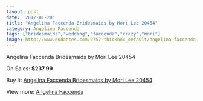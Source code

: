 ```yaml
---
layout: post
date: '2017-01-20'
title: "Angelina Faccenda Bridesmaids by Mori Lee 20454"
category: Angelina Faccenda
tags: ["bridesmaids","wedding","faccenda","crazy","mori"]
image: http://www.eudances.com/9757-thickbox_default/angelina-faccenda-bridesmaids-by-mori-lee-20454.jpg
---
```

Angelina Faccenda Bridesmaids by Mori Lee 20454

On Sales: **$237.99**
<a href="https://www.eudances.com/en/angelina-faccenda/3206-angelina-faccenda-bridesmaids-by-mori-lee-20454.html"><amp-img layout="responsive" width="600" height="600" src="//www.eudances.com/9757-thickbox_default/angelina-faccenda-bridesmaids-by-mori-lee-20454.jpg" alt="Angelina Faccenda Bridesmaids by Mori Lee 20454 0" /></a>
<a href="https://www.eudances.com/en/angelina-faccenda/3206-angelina-faccenda-bridesmaids-by-mori-lee-20454.html"><amp-img layout="responsive" width="600" height="600" src="//www.eudances.com/9758-thickbox_default/angelina-faccenda-bridesmaids-by-mori-lee-20454.jpg" alt="Angelina Faccenda Bridesmaids by Mori Lee 20454 1" /></a>
<a href="https://www.eudances.com/en/angelina-faccenda/3206-angelina-faccenda-bridesmaids-by-mori-lee-20454.html"><amp-img layout="responsive" width="600" height="600" src="//www.eudances.com/9759-thickbox_default/angelina-faccenda-bridesmaids-by-mori-lee-20454.jpg" alt="Angelina Faccenda Bridesmaids by Mori Lee 20454 2" /></a>
<a href="https://www.eudances.com/en/angelina-faccenda/3206-angelina-faccenda-bridesmaids-by-mori-lee-20454.html"><amp-img layout="responsive" width="600" height="600" src="//www.eudances.com/9760-thickbox_default/angelina-faccenda-bridesmaids-by-mori-lee-20454.jpg" alt="Angelina Faccenda Bridesmaids by Mori Lee 20454 3" /></a>
<a href="https://www.eudances.com/en/angelina-faccenda/3206-angelina-faccenda-bridesmaids-by-mori-lee-20454.html"><amp-img layout="responsive" width="600" height="600" src="//www.eudances.com/9761-thickbox_default/angelina-faccenda-bridesmaids-by-mori-lee-20454.jpg" alt="Angelina Faccenda Bridesmaids by Mori Lee 20454 4" /></a>

Buy it: [Angelina Faccenda Bridesmaids by Mori Lee 20454](https://www.eudances.com/en/angelina-faccenda/3206-angelina-faccenda-bridesmaids-by-mori-lee-20454.html "Angelina Faccenda Bridesmaids by Mori Lee 20454")

View more: [Angelina Faccenda](https://www.eudances.com/en/55-angelina-faccenda "Angelina Faccenda")